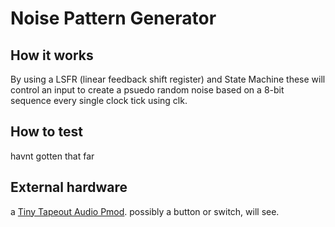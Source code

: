 
# Noise Pattern Generator 
## How it works
By using a LSFR (linear feedback shift register) and State Machine these will control an input to create a psuedo random noise based on a 8-bit sequence every single clock tick using clk. 

## How to test

havnt gotten that far

## External hardware

a  [Tiny Tapeout Audio Pmod](https://github.com/MichaelBell/tt-audio-pmod). possibly a button or switch, will see.
